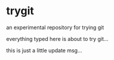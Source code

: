 trygit
======

an experimental repository for trying git


everything typed here is about to try git...


this is just a little update msg...

